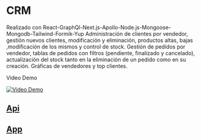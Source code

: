 # CRM
Realizado con React-GraphQl-Next.js-Apollo-Node.js-Mongoose-Mongodb-Tailwind-Formik-Yup
Administración de clientes por vendedor, gestión nuevos clientes, modificación y eliminación, productos altas, bajas ,modificación de los mismos y control de stock. 
Gestión de pedidos por vendedor, tablas de pedidos con filtros (pendiente, finalizado y cancelado), actualización del stock tanto en la eliminación de un pedido como en su creación.
Gráficas de vendedores y top clientes.


Video Demo

[![Video Demo](https://img.youtube.com/vi/j39P2WbRCho/0.jpg)](https://www.youtube.com/watch?v=j39P2WbRCho)

## [Api](crm-api/README.md)

## [App](crm-app/README.md)
